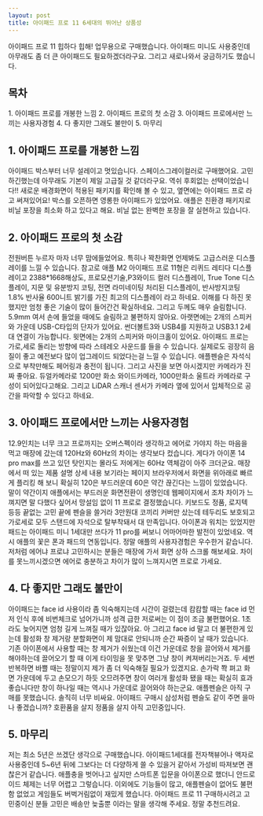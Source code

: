 ```yaml
---
layout: post
title: 아이패드 프로 11 6세대의 뛰어난 상품성
---
```


아이패드 프로 11 힙하다 힙해!
업무용으로 구매했습니다. 아이패드 미니도 사용중인데 아무래도 좀 더 큰 아이패드도 필요하겠더라구요.
그리고 새로나와서 궁금하기도 했습니다.


<h2>목차</h2>
1. 아이패드 프로를 개봉한 느낌 
2. 아이패드 프로의 첫 소감
3. 아이패드 프로에서만 느끼는 사용자경험
4. 다 좋지만 그래도 불만이
5. 마무리


<h2>1. 아이패드 프로를 개봉한 느낌</h2>
아이패드 박스부터 너무 설레이고 멋있습니다.
스페이스그레이컬러로 구매했어요. 고민하긴했는데 아무래도 기본이 제일 고급질 것 같더라구요.
역쉬 후회없는 선택이었습니다!! 새로운 배경화면이 적용된 패키지를 확인해 볼 수 있고, 옆면에는 아이패드 프로 라고 써져있어요! 박스를 오픈하면 영롱한 아이패드가 있었어요.
애플은 친환경 패키지로 비닐 포장을 최소화 하고 있다고 해요.
비닐 없는 완벽한 포장을 잘 실현하고 있습니다.




<h2>2. 아이패드 프로의 첫 소감</h2>
전원버튼 누르자 마자 너무 맘에들었어요. 특히나 꽉찬화면 언제봐도 고급스러운 디스플레이를 느낄 수 있습니다.
참고로 애플 M2 아이패드 프로 11형은 리퀴드 레티다 디스플레이고 2388*1668해상도, 프로모션기술,P3와이드 컬러 디스플레이, True Tone 디스플레이, 지문 및 유분방지 코팅, 전면 라미네이팅 처리된 디스플레이, 반사방지코팅 1.8% 반사율 600니트 밝기를 가진 최고의 디스플레이 라고 하네요.
이해를 다 하진 못했지만 엄청 좋은 기술이 많이 들어간건 확실하네요.
그리고 두께도 매우 슬림합니다. 5.9mm 여서 손에 들었을 때에도 슬림하고 불편하지 않아요.
아랫면에는 2개의 스피커와 가운데 USB-C타입의 단자가 있어요.
썬더볼트3와 USB4를 지원하고 USB3.1 2세대 연결이 가능합니다. 윗면에는 2개의 스피커와 마이크홀이 있어요.
아이패드 프로는 가로,세로 돌리는 방향에 따라 스테레오 사운드를 들을 수 있습니다. 실제로도 굉장히 음질이 좋고 예전보다 많이 업그레이드 되었다는걸 느낄 수 있습니다.
애플펜슬은 자석식으로 부착만해도 페어링과 충전이 됩니다.
그리고 사진을 보면 아시겠지만 카메라가 진짜 좋아요.
듀얼카메라로 1200만 화소 와이드카메라, 1000만화소 울트라 카메라로 구성이 되어있다고해요. 그리고 LiDAR 스캐너 센서가 카메라 옆에 있어서 입체적으로 공간을 파악할 수 있다고 하네요.



<h2>3. 아이패드 프로에서만 느끼는 사용자경험</h2>
12.9인치는 너무 크고 프로까지는 오버스펙이라 생각하고 에어로 가야지 하는 마음을 먹고 매장에 갔는데 120Hz와 60Hz의 차이는 생각보다 컸습니다.
게다가 아이폰 14 pro max를 쓰고 있던 탓인지는 몰라도 저에게는 60Hz 역체감이 아주 크더군요.
매장에서 떠 있는 제품 설명 상세 내용 보기라는 페이지 브라우저에서 화면을 위아래로 빠르게 플리킹 해 보니 확실히 120은 부드러운데 60은 약간 끊긴다는 느낌이 있었습니다.
말이 약간이지 애플에서는 부드러운 화면전환이 생명인데 웹페이지에서 조차 차이가 느껴지면 말 다했다 싶어서 망설임 없이 11 프로로 결정했습니다.
키보드도 정품, 로지텍 등등 끝없는 고민 끝에 펜슬을 쓸거라 3만원대 코끼리 커버만 샀는데 테두리도 보호되고 가로세로 모두 스탠드에 자석으로 탈부착돼서 대 만족입니다.
아이폰과 워치는 있었지만 패드는 아이패드 미니 1세대만 쓰다가 11 pro를 써보니 어마어마한 발전이 있었네요.
역시 애플의 꽃은 폰과 패드의 연동입니다. 정말 애플의 사용자경험은 우수한거 같습니다. 
저처럼 에어냐 프로냐 고민하시는 분들은 매장에 가서 화면 상하 스크롤 해보세요.
차이를 못느끼시겠으면 에어로 충분하고 차이가 많이 느껴지시면 프로로 가세요.



<h2>4. 다 좋지만 그래도 불만이</h2>
아이패드는 face id 사용이라 좀 익숙해지는데 시간이 걸렸는데 캄캄할 때는 face id 먼저 인식 후에 비번체크로 넘어가니까 성격 급한 저로써는 이 점이 조금 불편했어요.
1초라도 늦어지면 엄청 길게 느껴질 때가 있잖아요.
아 그리고 face id 말고 더 불편한게 있는데 활성화 창 제거랑 분할화면이 제 맘대로 안되니까 순간 짜증이 날 때가 있습니다.
기존 아이폰에서 사용할 때는 창 제거가 쉬웠는데 이건 가운데로 창을 끌어와서 제거를 해야하는데 끌어오기 할 때 이게 타이밍을 못 맞추면 그냥 창이 켜져버리는거죠.
두 세번 반복하면 바쁠 때는 정말이지 제가 좀 더 익숙해질 필요가 있겠지요.
손가락 쫙 펴고 화면 가운데에 두고 손모으기 하듯 오므려주면 창이 여러개 활성화 됐을 때는 확실히 효과 좋습니다만 창이 하나일 때는 역시나 가운데로 끌어와야 하는군요.
애플펜슬은 아직 구매를 못했습니다.
솔직히 너무 비싸요. 아이패드 구매시 삼성처럼 펜슬도 같이 주면 을마나 좋겠습니까?
호환품을 살지 정품을 살지 아직 고민중입니다.



<h2>5. 마무리</h2>
저는 최소 5년은 쓰겠단 생각으로 구매했습니다.
아이패드1세대를 전자책뷰어나 액자로 사용중인데 5~6년 뒤에 그보다는 더 다양하게 쓸 수 있을거 같아서 가성비 따져보면 괜찮은거 같습니다.
애플충을 벗어나고 싶지만 스마트폰 입문을 아이폰으로 했더니 안드로이드 체제는 너무 어렵고 그렇습니다.
이외에도 기능들이 많고, 애플펜슬이 없어도 불편함 없었고 게임들도 버벅거림없이 재밌게 했습니다.
아이패드 프로 11 구매하시려고 고민중이신 분들 고민은 배송만 늦출뿐 이라는 말을 생각해 주세요.
정말 추천드려요.